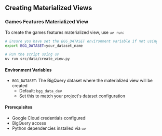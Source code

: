 ## Creating Materialized Views

### Games Features Materialized View

To create the games features materialized view, use `uv run`:

```bash
# Ensure you have set the BGG_DATASET environment variable if not using the default
export BGG_DATASET=your_dataset_name

# Run the script using uv
uv run src/data/create_view.py
```

#### Environment Variables

- `BGG_DATASET`: The BigQuery dataset where the materialized view will be created
  - Default: `bgg_data_dev`
  - Set this to match your project's dataset configuration

#### Prerequisites

- Google Cloud credentials configured
- BigQuery access
- Python dependencies installed via `uv`
